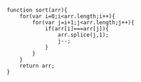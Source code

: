 <!--
 * @Author: nanyang.yang
 * @Date: 2020-07-05 10:39:26
 * @LastEditors: nanyang.yang
 * @LastEditTime: 2020-07-05 10:40:40
 * @Descripttion: 手动去重
--> 
```
function sort(arr){
    for(var i=0;i<arr.length;i++){
        for(var j=i+1;j<arr.length;j++){
            if(arr[i]===arr[j]){
                arr.splice(j,1);
                j--;
            }
        }
    }
    return arr;
}
```